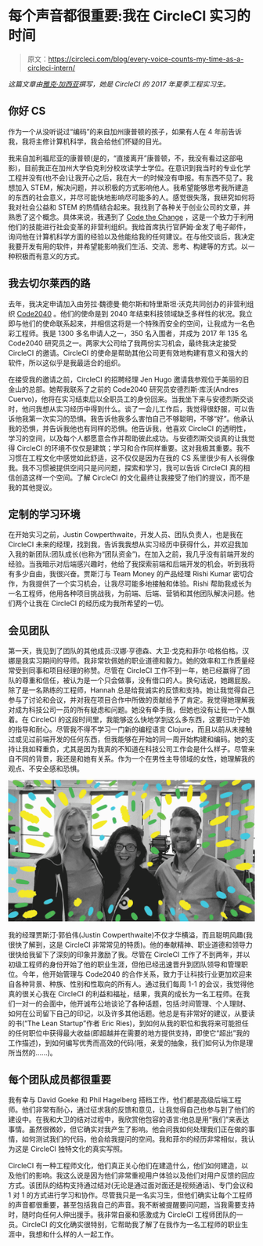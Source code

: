 # 每个声音都很重要:我在 CircleCI 实习的时间

> 原文：<https://circleci.com/blog/every-voice-counts-my-time-as-a-circleci-intern/>

*这篇文章由[雅克·加西亚](https://twitter.com/jacqueuqcaj)撰写，她是 CircleCI 的 2017 年夏季工程实习生。*

## 你好 CS

作为一个从没听说过“编码”的来自加州康普顿的孩子，如果有人在 4 年前告诉我，我将主修计算机科学，我会给他们怀疑的目光。

我来自加利福尼亚的康普顿(是的，“直接离开”康普顿，不，我没有看过这部电影)，目前我正在加州大学伯克利分校攻读学士学位。在意识到我当时的专业化学工程并没有(也不会)让我开心之后，我在大一的时候没有申报。有东西不见了。我想加入 STEM，解决问题，并以积极的方式影响他人。我希望能够思考我所建造的东西的社会意义，并尽可能快地影响尽可能多的人。感觉很失落，我研究如何将我对社会公益和 STEM 的热情结合起来。我找到了各种关于创业公司的文章，并熟悉了这个概念。具体来说，我遇到了 [Code the Change](https://codethechange.org/) ，这是一个致力于利用他们的技能进行社会变革的非营利组织。我给首席执行官萨姆·金发了电子邮件，询问他在计算机科学方面的经验以及他能给我的任何建议。在与他交谈后，我决定我要开发有用的软件，并希望能影响我们生活、交流、思考、构建等的方式。以一种积极而有意义的方式。

## 我去切尔莱西的路

去年，我决定申请加入由劳拉·魏德曼·鲍尔斯和特里斯坦·沃克共同创办的非营利组织 [Code2040](http://www.code2040.org/) 。他们的使命是到 2040 年结束科技领域缺乏多样性的状况。我立即与他们的使命联系起来，并相信这将是一个特殊而安全的空间，让我成为一名色彩工程师。我是 1300 多名申请人之一，350 名入围者，并成为 2017 年 135 名 Code2040 研究员之一。两家大公司给了我两份实习机会，最终我决定接受 CircleCI 的邀请。CircleCI 的使命是帮助其他公司更有效地构建有意义和强大的软件，所以这似乎是我最适合的组织。

在接受我的邀请之前，CircleCI 的招聘经理 Jen Hugo 邀请我参观位于美丽的旧金山的总部。她帮我联系了之前的 Code2040 研究员安德烈斯·库沃(Andres Cuervo)，他将在实习结束后以全职员工的身份回来。当我坐下来与安德烈斯交谈时，他问我想从实习经历中得到什么。谈了一会儿工作后，我觉得很舒服，可以告诉他我第一次实习的恐惧。我告诉他我多么害怕自己不够聪明，不够“好”。他承认我的恐惧，并告诉我他也有同样的恐惧。他告诉我，他喜欢 CircleCI 的透明性，学习的空间，以及每个人都愿意合作并帮助彼此成功。与安德烈斯交谈真的让我觉得 CircleCI 的环境不仅仅是建筑；学习和合作同样重要。这对我极其重要。我不习惯在工程文化中感觉如此舒适，这不仅仅是因为在我的 CS 系里很少有人长得像我。我不习惯被提供空间只是问问题，探索和学习，我可以告诉 CircleCI 真的相信创造这样一个空间。了解 CircleCI 的文化最终让我接受了他们的提议，而不是我的其他提议。

## 定制的学习环境

在开始实习之前，Justin Cowperthwaite，开发人员、团队负责人，也是我在 CircleCI 未来的经理，找到我，告诉我我想从实习经历中获得什么，并欢迎我加入我的新团队:团队成长(也称为“团队资金”)。在加入之前，我几乎没有前端开发的经验。当我暗示对后端感兴趣时，他给了我探索前端和后端开发的机会。听到我将有多少自由，我很兴奋。贾斯汀与 Team Money 的产品经理 Rishi Kumar 密切合作，为我提供了一个实习机会，让我尽可能多地接触和体验。Rishi 帮助我成长为一名工程师，他用各种项目挑战我，为前端、后端、营销和其他团队解决问题。他们两个让我在 CircleCI 的经历成为我所希望的一切。

## 会见团队

第一天，我见到了团队的其他成员:汉娜·亨德森、大卫·戈克和菲尔·哈格伯格。汉娜是我实习期间的导师。我非常钦佩她的职业道德和毅力。她的效率和工作质量经常受到同事和项目经理的称赞。尽管在 CircleCI 工作不到一年，她已经赢得了团队的尊重和信任，被认为是一个只会做事，没有借口的人。换句话说，她踢屁股。除了是一名熟练的工程师，Hannah 总是给我诚实的反馈和支持。她让我觉得自己参与了讨论和会议，并对我在项目合作中所做的贡献给予了肯定。我觉得她理解我对成为科技公司一员的所有疑虑和问题。她没有牵手我，但她也没有让我一个人飘着。在 CircleCI 的这段时间里，我能够这么快地学到这么多东西，这要归功于她的指导和耐心。尽管我不得不学习一门新的编程语言 Clojure，而且以前从未接触过或见过前端开发的任何东西，但我能够在开始的同一周开始构建和编码。她的支持让我如释重负，尤其是因为我真的不知道在科技公司工作会是什么样子。尽管来自不同的背景，我还是和她有关系。作为一个在男性主导领域的女性，她理解我的观点、不安全感和恐惧。

![05-everyvoicecounts.png](img/9374607ba49f767b49e2b64cfa6607ce.png)

我的经理贾斯汀·郭伯伟(Justin Cowperthwaite)不仅才华横溢，而且聪明风趣(我很快了解到，这是 CircleCI 非常常见的特质)。他的奉献精神、职业道德和领导力很快给我留下了深刻的印象并激励了我。尽管在 CircleCI 工作了不到两年，并以初级工程师的身份开始了他的职业生涯，但他已经迅速晋升到团队领导和管理职位。今年，他开始管理与 Code2040 的合作关系，致力于让科技行业更加欢迎来自各种背景、种族、性别和性取向的所有人。通过我们每周 1-1 的会议，我觉得他真的很关心我在 CircleCI 的利益和福祉，结果，我真的成长为一名工程师。在我们一对一的会面中，他开诚布公地谈论了各种话题，包括:时间管理、个人理财、如何在公司留下自己的印记，以及许多其他话题。他总是有非常好的建议，从要读的书(“The Lean Startup”作者 Eric Ries)，到如何从我的职位和我将来可能担任的任何职位中获得最大收益(即超越并在需要的地方提供支持，即使它“超出”我的工作描述)，到如何编写优秀而高效的代码(哦，亲爱的抽象，我们如何认为你是理所当然的……)。

## 每个团队成员都很重要

我有幸与 David Goeke 和 Phil Hagelberg 搭档工作，他们都是高级后端工程师。他们非常有耐心，通过征求我的反馈和意见，让我觉得自己也参与到了他们的建设中。在我和大卫的结对过程中，我欣赏他包容的语言:他总是用“我们”来表达事情。虽然很微妙，但它确实对我产生了影响。他会问我如何处理我们正在做的事情，如何测试我们的代码，他会给我提问的空间。我和菲尔的经历非常相似，我认为这是 CircleCI 独特文化的真实写照。

CircleCI 有一种工程师文化，他们真正关心他们在建造什么，他们如何建造，以及他们的影响。我这么说是因为他们非常重视用户体验以及他们对用户反馈的回应方式。该团队的结构支持通过结对(无论是通过面对面还是视频通话)、专门会议和 1 对 1 的方式进行学习和协作。尽管我只是一名实习生，但他们确实让每个工程师的声音都很重要，甚至包括我自己的声音。我不断被提醒要问问题，当我需要支持时，随时向任何人伸出援手。我非常自豪和感激成为 CircleCI 工程师团队的一员。CircleCI 的文化确实很特别，它帮助我了解了在我作为一名工程师的职业生涯中，我想和什么样的人一起工作。